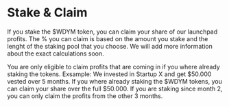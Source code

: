 # Stake & Claim

If you stake the $WDYM token, you can claim your share of our launchpad profits. The % you can claim is based on the amount you stake and the lenght of the staking pool that you choose. We will add more information about the exact calculations soon.&#x20;

You are only eligible to claim profits that are coming in if you where already staking the tokens. Exsample: We invested in Startup X and get $50.000 vested over 5 months. If you where already staking the $WDYM tokens, you can claim your share over the full $50.000. If you are staking since month 2, you can only claim the profits from the other 3 months.&#x20;
